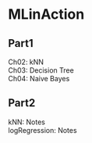 # MLinAction  

## Part1  
Ch02: kNN  
Ch03: Decision Tree  
Ch04: Naive Bayes  

## Part2  
kNN: Notes  
logRegression: Notes  
